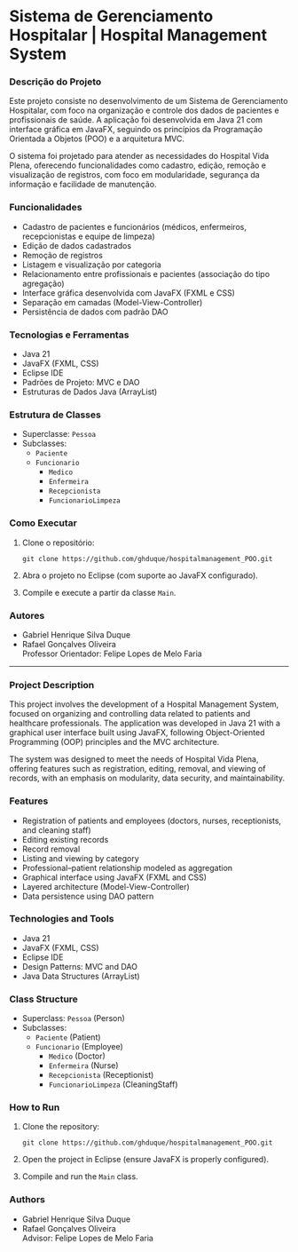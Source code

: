 # Sistema de Gerenciamento Hospitalar | Hospital Management System


### Descrição do Projeto

Este projeto consiste no desenvolvimento de um Sistema de Gerenciamento Hospitalar, com foco na organização e controle dos dados de pacientes e profissionais de saúde. A aplicação foi desenvolvida em Java 21 com interface gráfica em JavaFX, seguindo os princípios da Programação Orientada a Objetos (POO) e a arquitetura MVC.

O sistema foi projetado para atender as necessidades do Hospital Vida Plena, oferecendo funcionalidades como cadastro, edição, remoção e visualização de registros, com foco em modularidade, segurança da informação e facilidade de manutenção.

### Funcionalidades

- Cadastro de pacientes e funcionários (médicos, enfermeiros, recepcionistas e equipe de limpeza)
- Edição de dados cadastrados
- Remoção de registros
- Listagem e visualização por categoria
- Relacionamento entre profissionais e pacientes (associação do tipo agregação)
- Interface gráfica desenvolvida com JavaFX (FXML e CSS)
- Separação em camadas (Model-View-Controller)
- Persistência de dados com padrão DAO

### Tecnologias e Ferramentas

- Java 21
- JavaFX (FXML, CSS)
- Eclipse IDE
- Padrões de Projeto: MVC e DAO
- Estruturas de Dados Java (ArrayList)

### Estrutura de Classes

- Superclasse: `Pessoa`
- Subclasses:
  - `Paciente`
  - `Funcionario`
    - `Medico`
    - `Enfermeira`
    - `Recepcionista`
    - `FuncionarioLimpeza`

### Como Executar

1. Clone o repositório:
   ```
   git clone https://github.com/ghduque/hospitalmanagement_POO.git
   ```

2. Abra o projeto no Eclipse (com suporte ao JavaFX configurado).

3. Compile e execute a partir da classe `Main`.

### Autores

- Gabriel Henrique Silva Duque  
- Rafael Gonçalves Oliveira  
Professor Orientador: Felipe Lopes de Melo Faria

---


### Project Description

This project involves the development of a Hospital Management System, focused on organizing and controlling data related to patients and healthcare professionals. The application was developed in Java 21 with a graphical user interface built using JavaFX, following Object-Oriented Programming (OOP) principles and the MVC architecture.

The system was designed to meet the needs of Hospital Vida Plena, offering features such as registration, editing, removal, and viewing of records, with an emphasis on modularity, data security, and maintainability.

### Features

- Registration of patients and employees (doctors, nurses, receptionists, and cleaning staff)
- Editing existing records
- Record removal
- Listing and viewing by category
- Professional–patient relationship modeled as aggregation
- Graphical interface using JavaFX (FXML and CSS)
- Layered architecture (Model-View-Controller)
- Data persistence using DAO pattern

### Technologies and Tools

- Java 21
- JavaFX (FXML, CSS)
- Eclipse IDE
- Design Patterns: MVC and DAO
- Java Data Structures (ArrayList)

### Class Structure

- Superclass: `Pessoa` (Person)
- Subclasses:
  - `Paciente` (Patient)
  - `Funcionario` (Employee)
    - `Medico` (Doctor)
    - `Enfermeira` (Nurse)
    - `Recepcionista` (Receptionist)
    - `FuncionarioLimpeza` (CleaningStaff)

### How to Run

1. Clone the repository:
   ```
   git clone https://github.com/ghduque/hospitalmanagement_POO.git
   ```

2. Open the project in Eclipse (ensure JavaFX is properly configured).

3. Compile and run the `Main` class.

### Authors

- Gabriel Henrique Silva Duque  
- Rafael Gonçalves Oliveira  
Advisor: Felipe Lopes de Melo Faria
